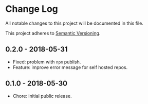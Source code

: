 # Change Log

All notable changes to this project will be documented in this file.

This project adheres to [Semantic Versioning](http://semver.org).

## 0.2.0 - 2018-05-31

- Fixed: problem with `npm` publish.
- Feature: improve error message for self hosted repos.

## 0.1.0 - 2018-05-30

- Chore: initial public release.
